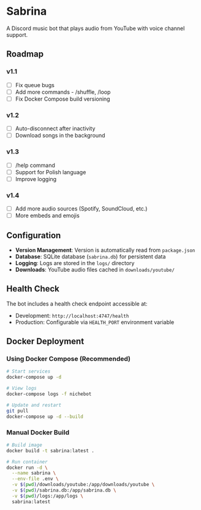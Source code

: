 # Sabrina

A Discord music bot that plays audio from YouTube with voice channel support.

## Roadmap

### v1.1
- [ ] Fix queue bugs
- [ ] Add more commands - /shuffle, /loop
- [ ] Fix Docker Compose build versioning

### v1.2
- [ ] Auto-disconnect after inactivity
- [ ] Download songs in the background

### v1.3
- [ ] /help command
- [ ] Support for Polish language
- [ ] Improve logging

### v1.4
- [ ] Add more audio sources (Spotify, SoundCloud, etc.)
- [ ] More embeds and emojis

## Configuration

- **Version Management**: Version is automatically read from `package.json`
- **Database**: SQLite database (`sabrina.db`) for persistent data
- **Logging**: Logs are stored in the `logs/` directory
- **Downloads**: YouTube audio files cached in `downloads/youtube/`

## Health Check

The bot includes a health check endpoint accessible at:

- Development: `http://localhost:4747/health`
- Production: Configurable via `HEALTH_PORT` environment variable

## Docker Deployment

### Using Docker Compose (Recommended)

```bash
# Start services
docker-compose up -d

# View logs
docker-compose logs -f nichebot

# Update and restart
git pull
docker-compose up -d --build
```

### Manual Docker Build

```bash
# Build image
docker build -t sabrina:latest .

# Run container
docker run -d \
  --name sabrina \
  --env-file .env \
  -v $(pwd)/downloads/youtube:/app/downloads/youtube \
  -v $(pwd)/sabrina.db:/app/sabrina.db \
  -v $(pwd)/logs:/app/logs \
  sabrina:latest
```
